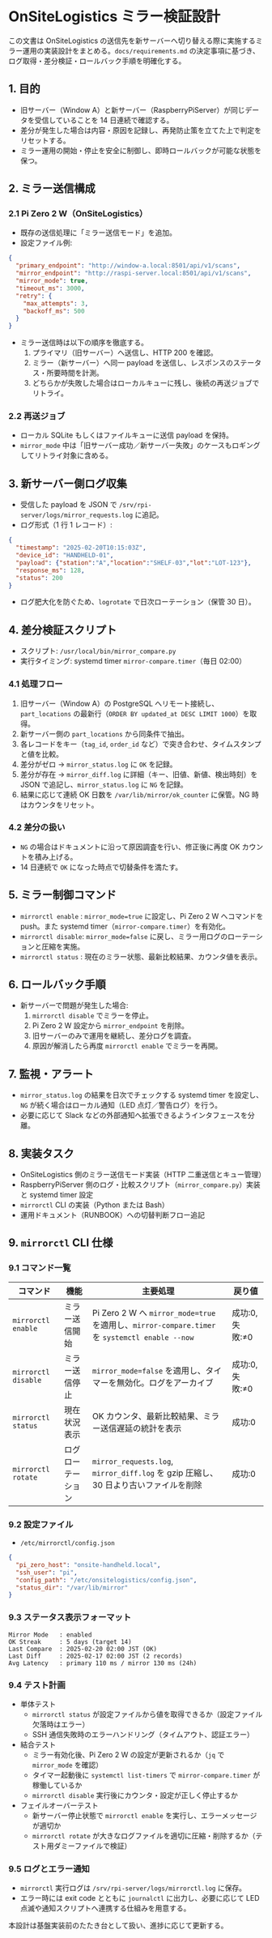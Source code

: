 # OnSiteLogistics ミラー検証設計

この文書は OnSiteLogistics の送信先を新サーバーへ切り替える際に実施するミラー運用の実装設計をまとめる。`docs/requirements.md` の決定事項に基づき、ログ取得・差分検証・ロールバック手順を明確化する。

## 1. 目的

- 旧サーバー（Window A）と新サーバー（RaspberryPiServer）が同じデータを受信していることを 14 日連続で確認する。
- 差分が発生した場合は内容・原因を記録し、再発防止策を立てた上で判定をリセットする。
- ミラー運用の開始・停止を安全に制御し、即時ロールバックが可能な状態を保つ。

## 2. ミラー送信構成

### 2.1 Pi Zero 2 W（OnSiteLogistics）

- 既存の送信処理に「ミラー送信モード」を追加。
- 設定ファイル例:

```json
{
  "primary_endpoint": "http://window-a.local:8501/api/v1/scans",
  "mirror_endpoint": "http://raspi-server.local:8501/api/v1/scans",
  "mirror_mode": true,
  "timeout_ms": 3000,
  "retry": {
    "max_attempts": 3,
    "backoff_ms": 500
  }
}
```

- ミラー送信時は以下の順序を徹底する。
  1. プライマリ（旧サーバー）へ送信し、HTTP 200 を確認。
  2. ミラー（新サーバー）へ同一 payload を送信し、レスポンスのステータス・所要時間を計測。
  3. どちらかが失敗した場合はローカルキューに残し、後続の再送ジョブでリトライ。

### 2.2 再送ジョブ

- ローカル SQLite もしくはファイルキューに送信 payload を保持。
- `mirror_mode` 中は「旧サーバー成功／新サーバー失敗」のケースもロギングしてリトライ対象に含める。

## 3. 新サーバー側ログ収集

- 受信した payload を JSON で `/srv/rpi-server/logs/mirror_requests.log` に追記。
- ログ形式（1 行 1 レコード）:

```json
{
  "timestamp": "2025-02-20T10:15:03Z",
  "device_id": "HANDHELD-01",
  "payload": {"station":"A","location":"SHELF-03","lot":"LOT-123"},
  "response_ms": 128,
  "status": 200
}
```

- ログ肥大化を防ぐため、`logrotate` で日次ローテーション（保管 30 日）。

## 4. 差分検証スクリプト

- スクリプト: `/usr/local/bin/mirror_compare.py`
- 実行タイミング: systemd timer `mirror-compare.timer`（毎日 02:00）

### 4.1 処理フロー

1. 旧サーバー（Window A）の PostgreSQL へリモート接続し、`part_locations` の最新行（`ORDER BY updated_at DESC LIMIT 1000`）を取得。
2. 新サーバー側の `part_locations` から同条件で抽出。
3. 各レコードをキー（`tag_id`, `order_id` など）で突き合わせ、タイムスタンプと値を比較。
4. 差分がゼロ → `mirror_status.log` に `OK` を記録。
5. 差分が存在 → `mirror_diff.log` に詳細（キー、旧値、新値、検出時刻）を JSON で追記し、`mirror_status.log` に `NG` を記録。
6. 結果に応じて連続 OK 日数を `/var/lib/mirror/ok_counter` に保管。NG 時はカウンタをリセット。

### 4.2 差分の扱い

- `NG` の場合はドキュメントに沿って原因調査を行い、修正後に再度 OK カウントを積み上げる。
- 14 日連続で `OK` になった時点で切替条件を満たす。

## 5. ミラー制御コマンド

- `mirrorctl enable` : `mirror_mode=true` に設定し、Pi Zero 2 W へコマンドを push。また systemd timer（`mirror-compare.timer`）を有効化。
- `mirrorctl disable`: `mirror_mode=false` に戻し、ミラー用ログのローテーションと圧縮を実施。
- `mirrorctl status` : 現在のミラー状態、最新比較結果、カウンタ値を表示。

## 6. ロールバック手順

- 新サーバーで問題が発生した場合:
  1. `mirrorctl disable` でミラーを停止。
  2. Pi Zero 2 W 設定から `mirror_endpoint` を削除。
  3. 旧サーバーのみで運用を継続し、差分ログを調査。
  4. 原因が解消したら再度 `mirrorctl enable` でミラーを再開。

## 7. 監視・アラート

- `mirror_status.log` の結果を日次でチェックする systemd timer を設定し、`NG` が続く場合はローカル通知（LED 点灯／警告ログ）を行う。
- 必要に応じて Slack などの外部通知へ拡張できるようインタフェースを分離。

## 8. 実装タスク

- OnSiteLogistics 側のミラー送信モード実装（HTTP 二重送信とキュー管理）
- RaspberryPiServer 側のログ・比較スクリプト（`mirror_compare.py`）実装と systemd timer 設定
- `mirrorctl` CLI の実装（Python または Bash）
- 運用ドキュメント（RUNBOOK）への切替判断フロー追記

## 9. `mirrorctl` CLI 仕様

### 9.1 コマンド一覧

| コマンド | 機能 | 主要処理 | 戻り値 |
| --- | --- | --- | --- |
| `mirrorctl enable` | ミラー送信開始 | Pi Zero 2 W へ `mirror_mode=true` を適用し、`mirror-compare.timer` を `systemctl enable --now` | 成功:0, 失敗:≠0 |
| `mirrorctl disable` | ミラー送信停止 | `mirror_mode=false` を適用し、タイマーを無効化。ログをアーカイブ | 成功:0, 失敗:≠0 |
| `mirrorctl status` | 現在状況表示 | OK カウンタ、最新比較結果、ミラー送信遅延の統計を表示 | 成功:0 |
| `mirrorctl rotate` | ログローテーション | `mirror_requests.log`, `mirror_diff.log` を gzip 圧縮し、30 日より古いファイルを削除 | 成功:0 |

### 9.2 設定ファイル

- `/etc/mirrorctl/config.json`

```json
{
  "pi_zero_host": "onsite-handheld.local",
  "ssh_user": "pi",
  "config_path": "/etc/onsitelogistics/config.json",
  "status_dir": "/var/lib/mirror"
}
```

### 9.3 ステータス表示フォーマット

```
Mirror Mode   : enabled
OK Streak     : 5 days (target 14)
Last Compare  : 2025-02-20 02:00 JST (OK)
Last Diff     : 2025-02-17 02:00 JST (2 records)
Avg Latency   : primary 110 ms / mirror 130 ms (24h)
```

### 9.4 テスト計画

- 単体テスト
  - `mirrorctl status` が設定ファイルから値を取得できるか（設定ファイル欠落時はエラー）
  - SSH 通信失敗時のエラーハンドリング（タイムアウト、認証エラー）
- 結合テスト
  - ミラー有効化後、Pi Zero 2 W の設定が更新されるか（`jq` で `mirror_mode` を確認）
  - タイマー起動後に `systemctl list-timers` で `mirror-compare.timer` が稼働しているか
  - `mirrorctl disable` 実行後にカウンタ・設定が正しく停止するか
- フェイルオーバーテスト
  - 新サーバー停止状態で `mirrorctl enable` を実行し、エラーメッセージが適切か
  - `mirrorctl rotate` が大きなログファイルを適切に圧縮・削除するか（テスト用ダミーファイルで検証）

### 9.5 ログとエラー通知

- `mirrorctl` 実行ログは `/srv/rpi-server/logs/mirrorctl.log` に保存。
- エラー時には exit code とともに `journalctl` に出力し、必要に応じて LED 点滅や通知スクリプトへ連携する仕組みを用意する。

本設計は基盤実装前のたたき台として扱い、進捗に応じて更新する。
